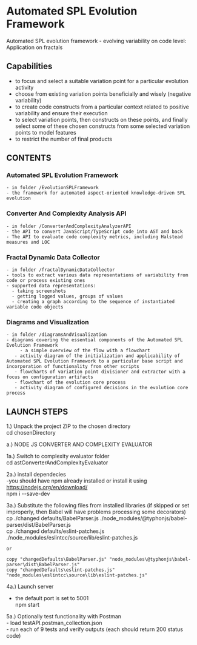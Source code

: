 # Automated SPL Evolution Framework  
Automated SPL evolution framework - evolving variability on code level: Application on fractals  

## Capabilities  
   - to focus and select a suitable variation point for a particular evolution activity  
   - choose from existing variation points beneficially and wisely (negative variability)  
   - to create code constructs from a particular context related to positive variability and ensure their execution   
   - to select variation points, then constructs on these points, and finally select some of these chosen constructs from some selected variation points to model features  
   - to restrict the number of final products  
         

## CONTENTS      

  ### Automated SPL Evolution Framework  
    - in folder /EvolutionSPLFramework  
    - the framework for automated aspect-oriented knowledge-driven SPL evolution  
      
  ### Converter And Complexity Analysis API  
    - in folder /ConverterAndComplexityAnalyzerAPI  
    - the API to convert JavaScript/TypeScript code into AST and back  
    - The API to evaluate code complexity metrics, including Halstead measures and LOC   
    
  ### Fractal Dynamic Data Collector  
    - in folder /fractalDynamicDataCollector  
    - tools to extract various data representations of variability from code or process existing ones  
    - supported data representations:  
      - taking screenshots  
      - getting logged values, groups of values  
      - creating a graph according to the sequence of instantiated variable code objects  
    
  ### Diagrams and Visualization  
    - in folder /diagramsAndVisualization  
    - diagrams covering the essential components of the Automated SPL Evolution Framework  
	     - a simple overview of the flow with a flowchart  
       - activity diagram of the initialization and applicability of Automated SPL Evolution Framework to a particular base script and incorporation of functionality from other scripts  
       - flowcharts of variation point divisioner and extractor with a focus on configuration artifacts  
       - flowchart of the evolution core process  
       - activity diagram of configured decisions in the evolution core process  

      

## LAUNCH STEPS  

1.) Unpack the project ZIP to the chosen directory  
	cd chosenDirectory  



a.) NODE JS CONVERTER AND COMPLEXITY EVALUATOR   

1a.) Switch to complexity evaluator folder    
	cd astConverterAndComplexityEvaluator   

2a.) install dependecies  
	-you should have npm already installed or install it using https://nodejs.org/en/download/  
	npm i --save-dev   

3a.) Substitute the following files from installed libraries (if skipped or set improperly, then Babel will have problems processing some decorators)  
	cp ./changed defaults/BabelParser.js ./node_modules/@typhonjs/babel-parser/dist/BabelParser.js   
	cp ./changed defaults/eslint-patches.js ./node_modules/eslintcc/source/lib/eslint-patches.js   

	or  

	copy "changedDefaults\BabelParser.js" "node_modules\@typhonjs\babel-parser\dist\BabelParser.js"  
	copy "changedDefaults\eslint-patches.js" "node_modules\eslintcc\source\lib\eslint-patches.js"  

4a.) Launch server  
- the default port is set to 5001  
	npm start  

5a.) Optionally test functionality with Postman  
	- load testAPI.postman_collection.json  
	- run each of 9 tests and verify outputs (each should return 200 status code)  
 
